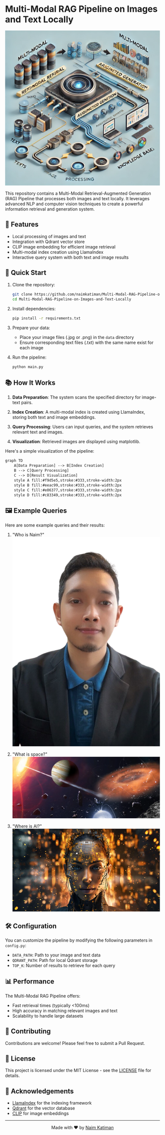 # Multi-Modal RAG Pipeline on Images and Text Locally

![RAG Pipeline Banner](RAG.jpg)

This repository contains a Multi-Modal Retrieval-Augmented Generation (RAG) Pipeline that processes both images and text locally. It leverages advanced NLP and computer vision techniques to create a powerful information retrieval and generation system.

## 🌟 Features

- Local processing of images and text
- Integration with Qdrant vector store
- CLIP image embedding for efficient image retrieval
- Multi-modal index creation using LlamaIndex
- Interactive query system with both text and image results

## 🚀 Quick Start

1. Clone the repository:
   ```bash
   git clone https://github.com/naimkatiman/Multi-Modal-RAG-Pipeline-on-Images-and-Text-Locally.git
   cd Multi-Modal-RAG-Pipeline-on-Images-and-Text-Locally
   ```

2. Install dependencies:
   ```bash
   pip install -r requirements.txt
   ```

3. Prepare your data:
   - Place your image files (.jpg or .png) in the `data` directory
   - Ensure corresponding text files (.txt) with the same name exist for each image

4. Run the pipeline:
   ```python
   python main.py
   ```

## 📚 How It Works

1. **Data Preparation**: The system scans the specified directory for image-text pairs.

2. **Index Creation**: A multi-modal index is created using LlamaIndex, storing both text and image embeddings.

3. **Query Processing**: Users can input queries, and the system retrieves relevant text and images.

4. **Visualization**: Retrieved images are displayed using matplotlib.

Here's a simple visualization of the pipeline:

```mermaid
graph TD
    A[Data Preparation] --> B[Index Creation]
    B --> C[Query Processing]
    C --> D[Result Visualization]
    style A fill:#f9d5e5,stroke:#333,stroke-width:2px
    style B fill:#eeac99,stroke:#333,stroke-width:2px
    style C fill:#e06377,stroke:#333,stroke-width:2px
    style D fill:#c83349,stroke:#333,stroke-width:2px
```

## 🖼️ Example Queries

Here are some example queries and their results:

1. "Who is Naim?"
   ![Naim Query Result](Naim.png)

2. "What is space?"
   ![Space Query Result](space.png)

3. "Where is AI?"
   ![AI Query Result](ai.png)

## 🛠️ Configuration

You can customize the pipeline by modifying the following parameters in `config.py`:

- `DATA_PATH`: Path to your image and text data
- `QDRANT_PATH`: Path for local Qdrant storage
- `TOP_K`: Number of results to retrieve for each query

## 📊 Performance

The Multi-Modal RAG Pipeline offers:

- Fast retrieval times (typically <100ms)
- High accuracy in matching relevant images and text
- Scalability to handle large datasets

## 🤝 Contributing

Contributions are welcome! Please feel free to submit a Pull Request.

## 📄 License

This project is licensed under the MIT License - see the [LICENSE](LICENSE) file for details.

## 🙏 Acknowledgements

- [LlamaIndex](https://github.com/jerryjliu/llama_index) for the indexing framework
- [Qdrant](https://github.com/qdrant/qdrant) for the vector database
- [CLIP](https://github.com/openai/CLIP) for image embeddings

---

<div align="center">
  Made with ❤️ by <a href="https://github.com/naimkatiman">Naim Katiman</a>
</div>


